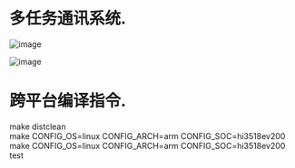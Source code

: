 # 多任务通讯系统.
![image](https://note.youdao.com/yws/public/resource/53020d3e2dd5db8dc377d086688552e5/9390BA86588D4B6AAE386BBB79C1BDD3?ynotemdtimestamp=1636789562673)

![image](https://note.youdao.com/yws/public/resource/53020d3e2dd5db8dc377d086688552e5/020D72D6CAD443FA84B916764DC84018?ynotemdtimestamp=1636902903987)

# 跨平台编译指令.
make distclean   
make CONFIG_OS=linux CONFIG_ARCH=arm CONFIG_SOC=hi3518ev200    
make CONFIG_OS=linux CONFIG_ARCH=arm CONFIG_SOC=hi3518ev200 test    

